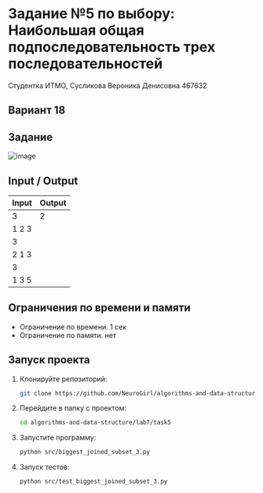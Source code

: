 # Задание №5 по выбору: Наибольшая общая подпоследовательность трех последовательностей
Студентка ИТМО,  Сусликова Вероника Денисовна 467632

## Вариант 18

## Задание 

![image](https://github.com/user-attachments/assets/91bc77e4-8494-4ec8-9f07-6240c55b5d7b)

## Input / Output 

| Input    | Output   |
|----------|----------|
|3         |2         |
|1 2 3     |          |
|3         |          |
|2 1 3     |          |
|3         |          |
|1 3 5     |          |

## Ограничения по времени и памяти

- Ограничение по времени. 1 сек
- Ограничение по памяти. нет

## Запуск проекта
1. Клонируйте репозиторий:
   ```bash
   git clone https://github.com/NeuroGirl/algorithms-and-data-structure.git
   ```
2. Перейдите в папку с проектом:
   ```bash
   cd algorithms-and-data-structure/lab7/task5
   
3. Запустите программу:
   ```bash
   python src/biggest_joined_subset_3.py
   ```

4. Запуск тестов:
   ```bash
   python src/test_biggest_joined_subset_3.py
   ```

